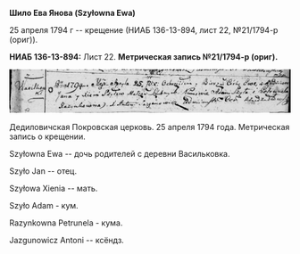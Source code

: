 **Шило Ева Янова (Szyłowna Ewa)**

25 апреля 1794 г -- крещение (НИАБ 136-13-894, лист 22, №21/1794-р
(ориг)).

**НИАБ 136-13-894:** Лист 22. **Метрическая запись №21/1794-р (ориг).**

![](./media/ad20ac6a402fecb1fc4f80a070c72e2da2fabfc2.png)

Дедиловичская Покровская церковь. 25 апреля 1794 года. Метрическая
запись о крещении.

Szyłowna Ewa -- дочь родителей с деревни Васильковка.

Szyło Jan -- отец.

Szyłowa Xienia -- мать.

Szyło Adam - кум.

Razynkowna Petrunela - кума.

Jazgunowicz Antoni -- ксёндз.
